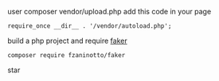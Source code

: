  user composer vendor/upload.php
add this code in your page
```
require_once __dir__ . '/vendor/autoload.php';
```
build a php project and require [faker](https://github.com/fzaninotto/Faker)
```
composer require fzaninotto/faker
```
star



